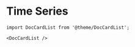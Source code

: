 # Time Series

```mdx-code-block
import DocCardList from '@theme/DocCardList';

<DocCardList />
```
